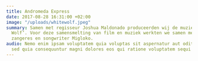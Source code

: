 ```yaml
---
title: Andromeda Express
date: 2017-08-28 16:31:00 +02:00
image: "/uploads/whitewolf.jpeg"
summary: Samen met regisseur Joshua Maldonado produceerden wij de muziekvideo ‘White
  Wolf’. Voor deze samensmelting van film en muziek werkten we samen met de Litouwse
  zangeres en songwriter Migloko.
audio: Nemo enim ipsam voluptatem quia voluptas sit aspernatur aut odit aut fugit,
  sed quia consequuntur magni dolores eos qui ratione voluptatem sequi nesciunt.
---
```

